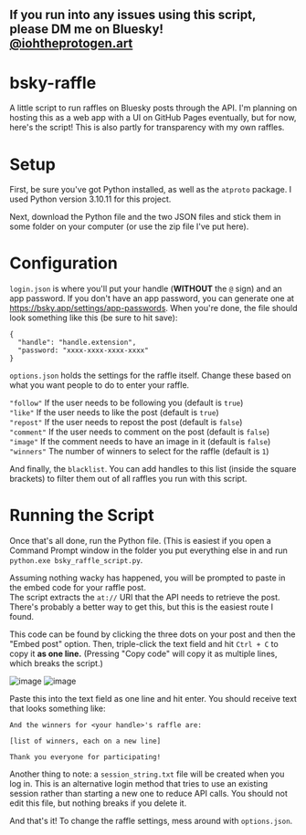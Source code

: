 ## If you run into any issues using this script, please DM me on Bluesky! <br/> [@iohtheprotogen.art](https://iohtheprotogen.art/)

# bsky-raffle
A little script to run raffles on Bluesky posts through the API. I'm planning on hosting this as a web app with a UI on GitHub Pages eventually, but for now, here's the script! This is also partly for transparency with my own raffles.

# Setup
First, be sure you've got Python installed, as well as the `atproto` package. I used Python version 3.10.11 for this project.

Next, download the Python file and the two JSON files and stick them in some folder on your computer (or use the zip file I've put here).

# Configuration
`login.json` is where you'll put your handle (__WITHOUT__ the `@` sign) and an app password. If you don't have an app password, you can generate one at https://bsky.app/settings/app-passwords. 
When you're done, the file should look something like this (be sure to hit save):
```
{
  "handle": "handle.extension",
  "password: "xxxx-xxxx-xxxx-xxxx"
}
```

`options.json` holds the settings for the raffle itself. Change these based on what you want people to do to enter your raffle.

`"follow"` If the user needs to be following you (default is `true`) <br/>
`"like"` If the user needs to like the post (default is `true`) <br/>
`"repost"` If the user needs to repost the post (default is `false`) <br/>
`"comment"` If the user needs to comment on the post (default is `false`) <br/>
`"image"` If the comment needs to have an image in it (default is `false`) <br/>
`"winners"` The number of winners to select for the raffle (default is `1`) <br/>

And finally, the `blacklist`. You can add handles to this list (inside the square brackets) to filter them out of all raffles you run with this script.

# Running the Script
Once that's all done, run the Python file. 
(This is easiest if you open a Command Prompt window in the folder you put everything else in and run
`python.exe bsky_raffle_script.py`.

Assuming nothing wacky has happened, you will be prompted to paste in the embed code for your raffle post. <br/>
The script extracts the `at://` URI that the API needs to retrieve the post. There's probably a better way to get this, but this is the easiest route I found. <br/>

This code can be found by clicking the three dots on your post and then the "Embed post" option. Then, triple-click the text field and hit `Ctrl + C` to copy it __as one line.__ (Pressing "Copy code" will copy it as multiple lines, which breaks the script.)

![image](https://github.com/user-attachments/assets/4675b982-100f-41c2-9bb1-21afa196d38d)
![image](https://github.com/user-attachments/assets/bbce4d4f-f92d-44ce-b9f4-221832d057e1)

Paste this into the text field as one line and hit enter. You should receive text that looks something like:
```
And the winners for <your handle>'s raffle are:

[list of winners, each on a new line]

Thank you everyone for participating!
```
Another thing to note: a `session_string.txt` file will be created when you log in. This is an alternative login method that tries to use an existing session rather than starting a new one to reduce API calls. You should not edit this file, but nothing breaks if you delete it.

And that's it! To change the raffle settings, mess around with `options.json`.
